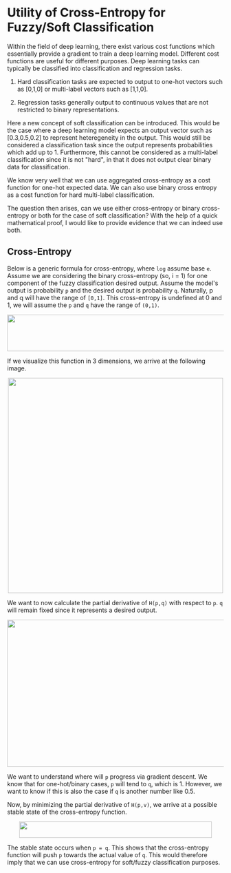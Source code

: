 # Utility of Cross-Entropy for Fuzzy/Soft Classification

Within the field of deep learning, there exist various cost functions which essentially provide a gradient to train a deep learning model. Different cost functions are useful for different purposes. Deep learning tasks can typically be classified into classification and regression tasks.

1. Hard classification tasks are expected to output to one-hot vectors such as [0,1,0] or multi-label vectors such as [1,1,0].

2. Regression tasks generally output to continuous values that are not restricted to binary representations.

Here a new concept of soft classification can be introduced. This would be the case where a deep learning model expects an output vector such as [0.3,0.5,0.2] to represent heteregeneity in the output. This would still be considered a classification task since the output represents probabilities which add up to 1. Furthermore, this cannot be considered as a multi-label classification since it is not "hard", in that it does not output clear binary data for classification.

We know very well that we can use aggregated cross-entropy as a cost function for one-hot expected data. We can also use binary cross entropy as a cost function for hard multi-label classification.

The question then arises, can we use either cross-entropy or binary cross-entropy or both for the case of soft classification? With the help of a quick mathematical proof, I would like to provide evidence that we can indeed use both.

## Cross-Entropy

Below is a generic formula for cross-entropy, where `log` assume base `e`. Assume we are considering the binary cross-entropy (so, i = 1) for one component of the fuzzy classification desired output. Assume the model's output is probability `p` and the desired output is probability `q`. Naturally, p and q will have the range of `[0,1]`. This cross-entropy is undefined at 0 and 1, we will assume the `p` and `q` have the range of `(0,1)`.

<p align="center"><img src="https://rawgit.com/in	git@github.com:AtreyaSh/deepUnlearning/None/svgs/d2a9f9a7e8d39592ff0b795fd716718b.svg?invert_in_darkmode" align=middle width=609.6255pt height=84.84168pt/></p>

If we visualize this function in 3 dimensions, we arrive at the following image.

<p align = "center">
<img src = "/crossEntropy.gif" width = 500>
</p>

We want to now calculate the partial derivative of `H(p,q)` with respect to `p`. `q` will remain fixed since it represents a desired output.

<p align="center"><img src="https://rawgit.com/in	git@github.com:AtreyaSh/deepUnlearning/None/svgs/535e417811d64023c9719eae5e66fd3e.svg?invert_in_darkmode" align=middle width=656.3337pt height=342.04994999999997pt/></p>

We want to understand where will `p` progress via gradient descent. We know that for one-hot/binary cases, `p` will tend to `q`, which is 1. However, we want to know if this is also the case if `q` is another number like 0.5.

Now, by minimizing the partial derivative of `H(p,v)`, we arrive at a possible stable state of the cross-entropy function.

<p align="center"><img src="https://rawgit.com/in	git@github.com:AtreyaSh/deepUnlearning/None/svgs/ecce6cb739501abf291c2a1ed07b5260.svg?invert_in_darkmode" align=middle width=448.32809999999995pt height=38.773514999999996pt/></p>

The stable state occurs when `p = q`. This shows that the cross-entropy function will push `p` towards the actual value of `q`. This would therefore imply that we can use cross-entropy for soft/fuzzy classification purposes.
